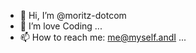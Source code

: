- 👋 Hi, I’m @moritz-dotcom
- 💞️ I’m love Coding ...
- 📫 How to reach me: me@myself.andI ...

<!---
moritz-dotcom/moritz-dotcom is a ✨ special ✨ repository because its `README.md` (this file) appears on your GitHub profile.
You can click the Preview link to take a look at your changes.
--->
